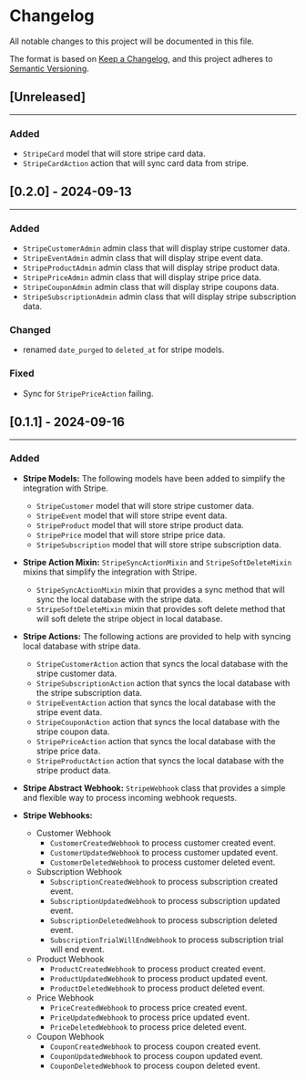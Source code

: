 Changelog
=============

All notable changes to this project will be documented in this file.

The format is based on [Keep a Changelog](https://keepachangelog.com/en/1.0.0/),
and this project adheres to [Semantic Versioning](https://semver.org/spec/v2.0.0.html).


## [Unreleased]
-------------------
### Added
* `StripeCard` model that will store stripe card data.
* `StripeCardAction` action that will sync card data from stripe.


## [0.2.0] - 2024-09-13
-------------------
### Added
* `StripeCustomerAdmin` admin class that will display stripe customer data.
* `StripeEventAdmin` admin class that will display stripe event data.
* `StripeProductAdmin` admin class that will display stripe product data.
* `StripePriceAdmin` admin class that will display stripe price data.
* `StripeCouponAdmin` admin class that will display stripe coupons data.
* `StripeSubscriptionAdmin` admin class that will display stripe subscription data.

### Changed
* renamed `date_purged` to `deleted_at` for stripe models.

### Fixed
* Sync for `StripePriceAction` failing.


## [0.1.1] - 2024-09-16
-----------------------
### Added
  - **Stripe Models:** The following models have been added to simplify
    the integration with Stripe.
    - `StripeCustomer` model that will store stripe customer data.
    - `StripeEvent` model that will store stripe event data.
    - `StripeProduct` model that will store stripe product data.
    - `StripePrice` model that will store stripe price data.
    - `StripeSubscription` model that will store stripe subscription data.

  - **Stripe Action Mixin:** `StripeSyncActionMixin` and
    `StripeSoftDeleteMixin` mixins that simplify the integration
    with Stripe.
    - `StripeSyncActionMixin` mixin that provides a sync method
      that will sync the local database with the stripe data.
    - `StripeSoftDeleteMixin` mixin that provides soft delete
      method that will soft delete the stripe object in local database.

  - **Stripe Actions:** The following actions are provided to help
    with syncing local database with stripe data.
    - `StripeCustomerAction` action that syncs the local
      database with the stripe customer data.
    - `StripeSubscriptionAction` action that syncs the local
      database with the stripe subscription data.
    - `StripeEventAction` action that syncs the local
      database with the stripe event data.
    - `StripeCouponAction` action that syncs the local
      database with the stripe coupon data.
    - `StripePriceAction` action that syncs the local
      database with the stripe price data.
    - `StripeProductAction` action that syncs the local
      database with the stripe product data.

  - **Stripe Abstract Webhook:** `StripeWebhook` class that provides a
    simple and flexible way to process incoming webhook requests.

  - **Stripe Webhooks:**
    - Customer Webhook
        - `CustomerCreatedWebhook` to process customer created event.
        - `CustomerUpdatedWebhook` to process customer updated event.
        - `CustomerDeletedWebhook` to process customer deleted event.
    - Subscription Webhook
        - `SubscriptionCreatedWebhook` to process subscription created event.
        - `SubscriptionUpdatedWebhook` to process subscription updated event.
        - `SubscriptionDeletedWebhook` to process subscription deleted event.
        - `SubscriptionTrialWillEndWebhook` to process subscription trial will end event.
    - Product Webhook
        - `ProductCreatedWebhook` to process product created event.
        - `ProductUpdatedWebhook` to process product updated event.
        - `ProductDeletedWebhook` to process product deleted event.
    - Price Webhook
        - `PriceCreatedWebhook` to process price created event.
        - `PriceUpdatedWebhook` to process price updated event.
        - `PriceDeletedWebhook` to process price deleted event.
    - Coupon Webhook
        - `CouponCreatedWebhook` to process coupon created event.
        - `CouponUpdatedWebhook` to process coupon updated event.
        - `CouponDeletedWebhook` to process coupon deleted event.
